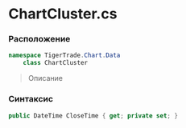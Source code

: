 
# ChartCluster.cs
### Расположение
```csharp
namespace TigerTrade.Chart.Data  
    class ChartCluster
```

> Описание

### Синтаксис
```csharp
public DateTime CloseTime { get; private set; }
```
